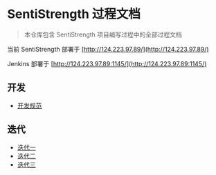 # SentiStrength 过程文档

> 本仓库包含 SentiStrength 项目编写过程中的全部过程文档

当前 SentiStrength 部署于 [http://124.223.97.89/](http://124.223.97.89/)

Jenkins 部署于 [http://124.223.97.89:1145/](http://124.223.97.89:1145/)

## 开发

- [开发规范](开发规范.md)

## 迭代

- [迭代一](迭代一/README.md)
- [迭代二](迭代二/README.md)
- [迭代三](迭代三/README.md)
